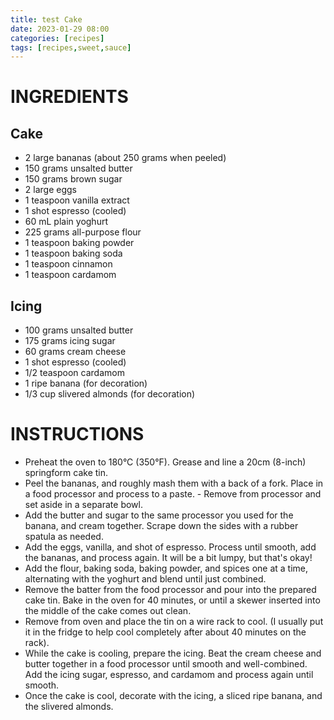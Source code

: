 ```yaml
---
title: test Cake
date: 2023-01-29 08:00
categories: [recipes]
tags: [recipes,sweet,sauce]
---
```


# INGREDIENTS

## Cake

- 2 large bananas (about 250 grams when peeled)
- 150 grams unsalted butter
- 150 grams brown sugar
- 2 large eggs
- 1 teaspoon vanilla extract
- 1 shot espresso (cooled)
- 60 mL plain yoghurt
- 225 grams all-purpose flour
- 1 teaspoon baking powder
- 1 teaspoon baking soda
- 1 teaspoon cinnamon
- 1 teaspoon cardamom

## Icing

- 100 grams unsalted butter
- 175 grams icing sugar
- 60 grams cream cheese
- 1 shot espresso (cooled)
- 1/2 teaspoon cardamom
- 1 ripe banana (for decoration)
- 1/3 cup slivered almonds (for decoration)


# INSTRUCTIONS

- Preheat the oven to 180°C (350°F). Grease and line a 20cm (8-inch) springform cake tin.
- Peel the bananas, and roughly mash them with a back of a fork. Place in a food processor and process to a paste. - Remove from processor and set aside in a separate bowl.
- Add the butter and sugar to the same processor you used for the banana, and cream together. Scrape down the sides with a rubber spatula as needed.
- Add the eggs, vanilla, and shot of espresso. Process until smooth, add the bananas, and process again. It will be a bit lumpy, but that's okay!
- Add the flour, baking soda, baking powder, and spices one at a time, alternating with the yoghurt and blend until just combined.
- Remove the batter from the food processor and pour into the prepared cake tin. Bake in the oven for 40 minutes, or until a skewer inserted into the middle of the cake comes out clean.
- Remove from oven and place the tin on a wire rack to cool. (I usually put it in the fridge to help cool completely after about 40 minutes on the rack).
- While the cake is cooling, prepare the icing. Beat the cream cheese and butter together in a food processor until smooth and well-combined. Add the icing sugar, espresso, and cardamom and process again until smooth.
- Once the cake is cool, decorate with the icing, a sliced ripe banana, and the slivered almonds.